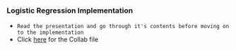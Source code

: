 
### Logistic Regression Implementation 
- `Read the presentation and go through it's contents before moving on to the implementation`
- Click [here](https://colab.research.google.com/drive/1m_s_5l0brvbBn-9mwbmXVNrhoKgcZaNZ?usp=sharing) for the Collab file
